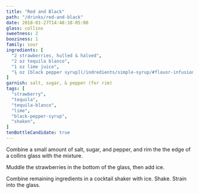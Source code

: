 ```yaml
---
title: "Red and Black"
path: "/drinks/red-and-black"
date: 2018-01-27T14:48:18-05:00
glass: collins
sweetness: 2
booziness: 1
family: sour
ingredients: [
  "2 strawberries, hulled & halved",
  "2 oz tequila blanco",
  "1 oz lime juice",
  "¾ oz [black pepper syrup](/indredients/simple-syrup/#flavor-infusion)",
]
garnish: salt, sugar, & pepper (for rim)
tags: [
  "strawberry",
  "tequila",
  "tequila-blanco",
  "lime",
  "black-pepper-syrup",
  "shaken",
]
tenBottleCandidate: true
---
```

Combine a small amount of salt, sugar, and pepper, and rim the the edge of a collins glass with the mixture.

Muddle the strawberries in the bottom of the glass, then add ice.

Combine remaining ingredients in a cocktail shaker with ice. Shake. Strain into the glass.
